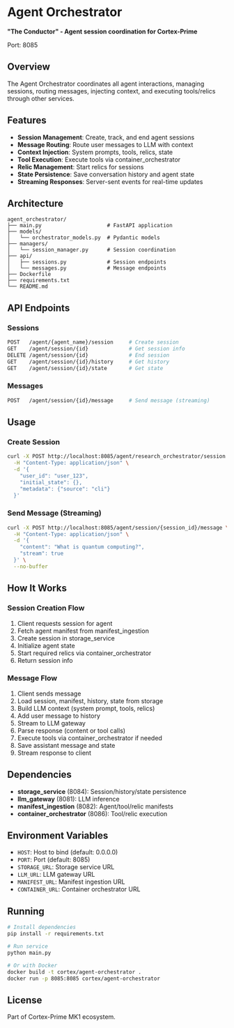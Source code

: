 # Agent Orchestrator

**"The Conductor" - Agent session coordination for Cortex-Prime**

Port: 8085

## Overview

The Agent Orchestrator coordinates all agent interactions, managing sessions, routing messages, injecting context, and executing tools/relics through other services.

## Features

- **Session Management**: Create, track, and end agent sessions
- **Message Routing**: Route user messages to LLM with context
- **Context Injection**: System prompts, tools, relics, state
- **Tool Execution**: Execute tools via container_orchestrator
- **Relic Management**: Start relics for sessions
- **State Persistence**: Save conversation history and agent state
- **Streaming Responses**: Server-sent events for real-time updates

## Architecture

```
agent_orchestrator/
├── main.py                     # FastAPI application
├── models/
│   └── orchestrator_models.py  # Pydantic models
├── managers/
│   └── session_manager.py      # Session coordination
├── api/
│   ├── sessions.py             # Session endpoints
│   └── messages.py             # Message endpoints
├── Dockerfile
├── requirements.txt
└── README.md
```

## API Endpoints

### Sessions
```bash
POST   /agent/{agent_name}/session     # Create session
GET    /agent/session/{id}             # Get session info
DELETE /agent/session/{id}             # End session
GET    /agent/session/{id}/history     # Get history
GET    /agent/session/{id}/state       # Get state
```

### Messages
```bash
POST   /agent/session/{id}/message     # Send message (streaming)
```

## Usage

### Create Session
```bash
curl -X POST http://localhost:8085/agent/research_orchestrator/session \
  -H "Content-Type: application/json" \
  -d '{
    "user_id": "user_123",
    "initial_state": {},
    "metadata": {"source": "cli"}
  }'
```

### Send Message (Streaming)
```bash
curl -X POST http://localhost:8085/agent/session/{session_id}/message \
  -H "Content-Type: application/json" \
  -d '{
    "content": "What is quantum computing?",
    "stream": true
  }' \
  --no-buffer
```

## How It Works

### Session Creation Flow
1. Client requests session for agent
2. Fetch agent manifest from manifest_ingestion
3. Create session in storage_service
4. Initialize agent state
5. Start required relics via container_orchestrator
6. Return session info

### Message Flow
1. Client sends message
2. Load session, manifest, history, state from storage
3. Build LLM context (system prompt, tools, relics)
4. Add user message to history
5. Stream to LLM gateway
6. Parse response (content or tool calls)
7. Execute tools via container_orchestrator if needed
8. Save assistant message and state
9. Stream response to client

## Dependencies

- **storage_service** (8084): Session/history/state persistence
- **llm_gateway** (8081): LLM inference
- **manifest_ingestion** (8082): Agent/tool/relic manifests
- **container_orchestrator** (8086): Tool/relic execution

## Environment Variables

- `HOST`: Host to bind (default: 0.0.0.0)
- `PORT`: Port (default: 8085)
- `STORAGE_URL`: Storage service URL
- `LLM_URL`: LLM gateway URL
- `MANIFEST_URL`: Manifest ingestion URL
- `CONTAINER_URL`: Container orchestrator URL

## Running

```bash
# Install dependencies
pip install -r requirements.txt

# Run service
python main.py

# Or with Docker
docker build -t cortex/agent-orchestrator .
docker run -p 8085:8085 cortex/agent-orchestrator
```

## License

Part of Cortex-Prime MK1 ecosystem.
